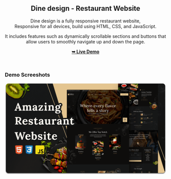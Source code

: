 <div align="center">
  
 

  <br />
  <br />

  <h2 align="center">Dine design - Restaurant Website</h2>

  Dine design is a fully responsive restaurant website, <br />Responsive for all devices, build using HTML, CSS, and JavaScript.

  It includes features such as dynamically scrollable sections and buttons that allow users to smoothly navigate up and down the page.

  <a href=" https://shrutirani1506.github.io/dine-design/"><strong>➥ Live Demo</strong></a>

</div>

<br />




### Demo Screeshots

![Grilli Desktop Demo](./readme-images/desktop.png "Desktop Demo")








